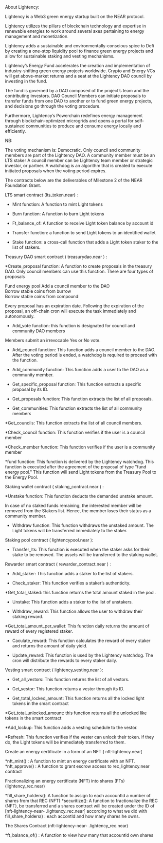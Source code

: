 About Lightency: 

Lightency is a Web3 green energy startup built on the NEAR protocol. 

Lightency utilizes the pillars of blockchain technology and expertise in renewable energies to work around several axes pertaining to energy management and monetization. 

Lightency adds a sustainable and environmentally-conscious spice to Defi by creating a one-stop liquidity pool to finance green energy projects and allow for sustainable staking and vesting mechanisms.

Lightency’s Energy Fund accelerates the creation and implementation of industry-shifting green energy projects worldwide. Crypto and Energy VCs will get above-market returns and a seat at the Lightency DAO council by investing in the fund. 

The fund is governed by a DAO composed of the project’s team and the contributing investors. DAO Council Members can initiate proposals to transfer funds from one DAO to another or to fund green energy projects, and decisions go through the voting procedure. 

Furthermore, Lightency’s Powerchain redefines energy management through blockchain-optimized microgrids and opens a portal for self-sustained communities to produce and consume energy locally and efficiently. 

NB: 

The voting mechanism is: Democratic. 
Only council and community members are part of the Lightency DAO.
A community member must be an LTS staker
A council member can be Lightency team member or strategic investor, or partner. 
A watchdog is an algorithm that is created to execute initiated proposals when the voting period expires.

The contracts below are the deliverables of Milestone 2 of the NEAR Foundation Grant.

LTS smart contract (lts_token.near)  :

* Mint function: A function to mint Light tokens 

* Burn function: A function to burn Light tokens 

* Ft_balance_of: A function to receive Light token balance by account id 

* Transfer function: a function to send Light tokens to an identified wallet  

* Stake function: a cross-call function that adds a Light token staker to the list of stakers. 


Treasury DAO smart contract ( treasurydao.near )  : 

*Create_proposal function: A function to create proposals in the treasury DAO. Only council members can use this function. There are four types of proposals 

Fund energy pool 
Add a council member to the DAO  
Borrow stable coins from burrow  
Borrow stable coins from compound


 Every proposal has an expiration date. Following the expiration of the proposal, an off-chain cron will execute the task immediately and autonomously.

* Add_vote function: this function is designated for council and community DAO members

Members submit an irrevocable Yes or No vote.

* Add_council function: This function adds a council member to the DAO. After the voting period is ended, a watchdog is required to proceed with the function.

* Add_community function: This function adds a user to the DAO as a community member. 

* Get_specific_proposal function: This function extracts a specific proposal by its ID. 

* Get_proposals function: This function extracts the list of all proposals.

* Get_communities: This function extracts the list of all community members 

*Get_councils: This function extracts the list of all council members. 

*Check_council function: This function verifies if the user is a council member 

*Check_member function: This function verifies if the user is a community member

*fund function: This function is delivered by the Lightency watchdog. 
This function is executed after the agreement of the proposal of type "fund energy pool." This function will send Light tokens from the Treasury Pool to the Energy Pool.

Staking wallet contract ( staking_contract.near ) : 

*Unstake function: This function deducts the demanded unstake amount.

In case of no staked funds remaining, the interested member will be removed from the Stakers list. Hence, the member loses their status as a community member. 

* Withdraw function: This function withdraws the unstaked amount. The Light tokens will be transferred immediately to the staker.

Staking pool contract  ( lightencypool.near ): 

* Transfer_lts: This function is executed when the staker asks for their stake to be removed. The assets will be transferred to the staking wallet.

Rewarder smart contract ( rewarder_contract.near ) : 

* Add_staker: This function adds a staker to the list of stakers.

* Check_staker: This function verifies a staker’s authenticity.

*Get_total_staked: this function returns the total amount staked in the pool. 

* Unstake: This function adds a staker to the list of unstakers. 

* Withdraw_reward: This function allows the user to withdraw their staking reward. 

*Get_total_amount_per_wallet: This function daily returns the amount of reward of every registered staker.

* Caculate_reward: This function calculates the reward of every staker and returns the amount of daily yield. 

* Update_reward: This function is used by the Lightency watchdog. The cron will distribute the rewards to every staker daily. 

Vesting smart contract ( lightency_vesting.near ): 

* Get_all_vestors: This function returns the list of all vestors. 

* Get_vestor: This function returns a vestor through its ID. 

* Get_total_locked_amount: This function returns all the locked light tokens in the smart contract

*Get_total_unlocked_amount: this function returns all the unlocked like tokens in the smart contract

*Add_lockup: This function adds a vesting schedule to the vestor.

*Refresh: This function verifies if the vester can unlock their token. If they do, the Light tokens will be immediately transferred to them. 

Create an energy certificate in a form of an NFT  ( nft-lightency.near)

*nft_mint()  :  A function to mint an energy certificate with an NFT.
*nft_approve() : A function to grant escrow access to rec_lightency.near contract



Fractionalizing an energy certificate (NFT) into shares (FTs) (lightency_rec.near)

*fill_share_holders(): A function to assign to each accountId a number of shares from that REC (NFT)
*securitize(): A function to fractionalize the REC (NFT), be transferred and a shares contract will be created under the ID of [nft-lightency-near- <tokenId>.lightency_rec.near] according to what we did with fill_share_holders() : each accontId and how many shares he owns.

The Shares Contract (nft-lightency-near- <tokenId>.lightency_rec.near)

*ft_balance_of() : A function to view how many that accountId own shares
